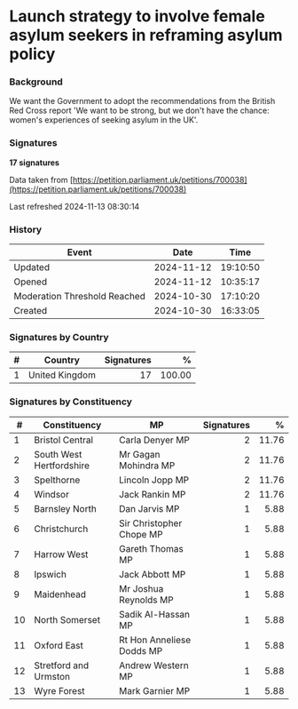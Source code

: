 # Launch strategy to involve female asylum seekers in reframing asylum policy

### Background

We want the Government to adopt the recommendations from the British Red Cross report 'We want to be strong, but we don't have the chance: women's experiences of seeking asylum in the UK'.



### Signatures

**17 signatures**

Data taken from [https://petition.parliament.uk/petitions/700038](https://petition.parliament.uk/petitions/700038)

Last refreshed 2024-11-13 08:30:14

### History

| Event | Date | Time |
| - | - | - |
| Updated | 2024-11-12 | 19:10:50 |
| Opened | 2024-11-12 | 10:35:17 |
| Moderation Threshold Reached | 2024-10-30 | 17:10:20 |
| Created | 2024-10-30 | 16:33:05 |

### Signatures by Country

| # | Country | Signatures | % |
| - | - | -: | -: |
| 1 | United Kingdom | 17 | 100.00 |

### Signatures by Constituency

| # | Constituency | MP | Signatures | % |
| - | - | - | -: | -: |
| 1 | Bristol Central | Carla Denyer MP | 2 | 11.76 |
| 2 | South West Hertfordshire | Mr Gagan Mohindra MP | 2 | 11.76 |
| 3 | Spelthorne | Lincoln Jopp MP | 2 | 11.76 |
| 4 | Windsor | Jack Rankin MP | 2 | 11.76 |
| 5 | Barnsley North | Dan Jarvis MP | 1 | 5.88 |
| 6 | Christchurch | Sir Christopher Chope MP | 1 | 5.88 |
| 7 | Harrow West | Gareth Thomas MP | 1 | 5.88 |
| 8 | Ipswich | Jack Abbott MP | 1 | 5.88 |
| 9 | Maidenhead | Mr Joshua Reynolds MP | 1 | 5.88 |
| 10 | North Somerset | Sadik Al-Hassan MP | 1 | 5.88 |
| 11 | Oxford East | Rt Hon Anneliese Dodds MP | 1 | 5.88 |
| 12 | Stretford and Urmston | Andrew Western MP | 1 | 5.88 |
| 13 | Wyre Forest | Mark Garnier MP | 1 | 5.88 |

